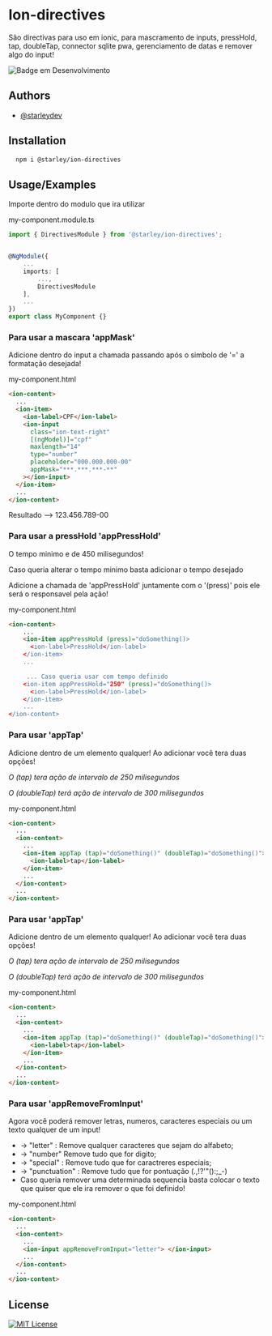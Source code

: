 # Ion-directives

São directivas para uso em ionic, para mascramento de inputs, pressHold, tap, doubleTap, connector sqlite pwa, gerenciamento de datas e remover algo do input!

![Badge em Desenvolvimento](http://img.shields.io/static/v1?label=STATUS&message=EM%20DESENVOLVIMENTO&color=GREEN&style=for-the-badge)

## Authors

- [@starleydev](https://www.github.com/starleyDev)

## Installation

```bash
  npm i @starley/ion-directives
```

## Usage/Examples

Importe dentro do modulo que ira utilizar

my-component.module.ts

```typescript
import { DirectivesModule } from '@starley/ion-directives';


@NgModule({
    ...
    imports: [
        ...,
        DirectivesModule
    ],
    ...
})
export class MyComponent {}
```

### Para usar a mascara 'appMask'

Adicione dentro do input a chamada passando após o simbolo de '=' a formatação desejada!

my-component.html

```html
<ion-content>
  ...
  <ion-item>
    <ion-label>CPF</ion-label>
    <ion-input
      class="ion-text-right"
      [(ngModel)]="cpf"
      maxlength="14"
      type="number"
      placeholder="000.000.000-00"
      appMask="***.***.***-**"
    ></ion-input>
  </ion-item>
  ...
</ion-content>
```

Resultado --> 123.456.789-00

### Para usar a pressHold 'appPressHold'

O tempo minimo e de 450 milisegundos!

Caso queria alterar o tempo minimo basta adicionar o tempo desejado

Adicione a chamada de 'appPressHold' juntamente com o '(press)' pois ele será o responsavel pela ação!

my-component.html

```html
<ion-content>
    ...
    <ion-item appPressHold (press)="doSomething()>
      <ion-label>PressHold</ion-label>
    </ion-item>
    ...

     ... Caso queria usar com tempo definido
    <ion-item appPressHold="250" (press)="doSomething()>
      <ion-label>PressHold</ion-label>
    </ion-item>
    ...
</ion-content>
```

### Para usar 'appTap'

Adicione dentro de um elemento qualquer! Ao adicionar você tera duas opções!

_O (tap) tera ação de intervalo de 250 milisegundos_

_O (doubleTap) terá ação de intervalo de 300 milisegundos_

my-component.html

```html
<ion-content>
  ...
  <ion-content>
    ...
    <ion-item appTap (tap)="doSomething()" (doubleTap)="doSomething()">
      <ion-label>tap</ion-label>
    </ion-item>
    ...
  </ion-content>
  ...
</ion-content>
```

### Para usar 'appTap'

Adicione dentro de um elemento qualquer! Ao adicionar você tera duas opções!

_O (tap) tera ação de intervalo de 250 milisegundos_

_O (doubleTap) terá ação de intervalo de 300 milisegundos_

my-component.html

```html
<ion-content>
  ...
  <ion-content>
    ...
    <ion-item appTap (tap)="doSomething()" (doubleTap)="doSomething()">
      <ion-label>tap</ion-label>
    </ion-item>
    ...
  </ion-content>
  ...
</ion-content>
```

### Para usar 'appRemoveFromInput'

Agora você poderá remover letras, numeros, caracteres especiais ou um texto qualquer de um input!

- -> "letter" : Remove qualquer caracteres que sejam do alfabeto;
- -> "number" Remove tudo que for digito;
- -> "special" : Remove tudo que for caractreres especiais;
- -> "punctuation" : Remove tudo que for pontuação (.,!?'"():;\_-)
- Caso queria remover uma determinada sequencia basta colocar o texto que quiser que ele ira remover o que foi definido!

my-component.html

```html
<ion-content>
  ...
  <ion-content>
    ...
    <ion-input appRemoveFromInput="letter"> </ion-input>
    ...
  </ion-content>
  ...
</ion-content>
```

## License

[![MIT License](https://img.shields.io/badge/License-MIT-green.svg)](https://choosealicense.com/licenses/mit/)
